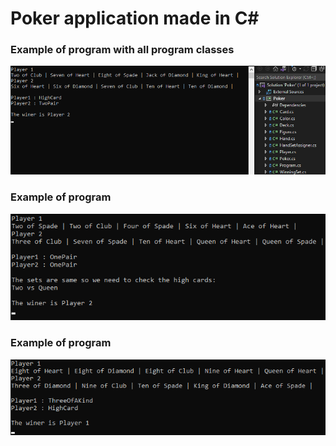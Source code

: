 # Poker application made in C#

### Example of program with all program classes
![MainPage](./Screenshots/1.png)
### Example of program
![ShopSite](./Screenshots/2.png)
### Example of program
![ShopSite](./Screenshots/3.png)
